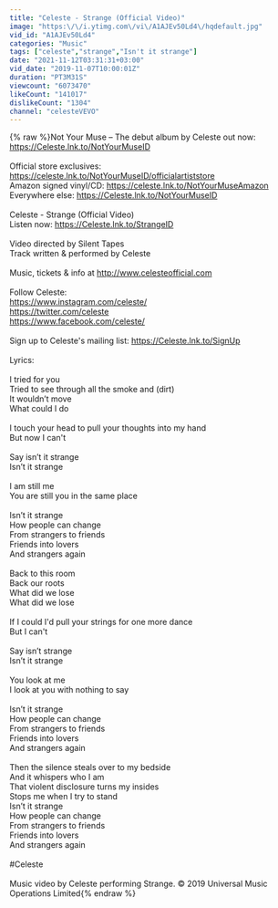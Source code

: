 ```yaml
---
title: "Celeste - Strange (Official Video)"
image: "https:\/\/i.ytimg.com\/vi\/A1AJEv50Ld4\/hqdefault.jpg"
vid_id: "A1AJEv50Ld4"
categories: "Music"
tags: ["celeste","strange","Isn't it strange"]
date: "2021-11-12T03:31:31+03:00"
vid_date: "2019-11-07T10:00:01Z"
duration: "PT3M31S"
viewcount: "6073470"
likeCount: "141017"
dislikeCount: "1304"
channel: "celesteVEVO"
---
```

{% raw %}Not Your Muse – The debut album by Celeste out now: <a rel="nofollow" target="blank" href="https://Celeste.lnk.to/NotYourMuseID">https://Celeste.lnk.to/NotYourMuseID</a><br /><br />Official store exclusives: <a rel="nofollow" target="blank" href="https://celeste.lnk.to/NotYourMuseID/officialartiststore">https://celeste.lnk.to/NotYourMuseID/officialartiststore</a><br />Amazon signed vinyl/CD: <a rel="nofollow" target="blank" href="https://celeste.lnk.to/NotYourMuseAmazon">https://celeste.lnk.to/NotYourMuseAmazon</a><br />Everywhere else: <a rel="nofollow" target="blank" href="https://Celeste.lnk.to/NotYourMuseID">https://Celeste.lnk.to/NotYourMuseID</a><br /><br />Celeste - Strange (Official Video)<br />Listen now: <a rel="nofollow" target="blank" href="https://Celeste.lnk.to/StrangeID">https://Celeste.lnk.to/StrangeID</a><br /><br />Video directed by Silent Tapes<br />Track written &amp; performed by Celeste<br /><br />Music, tickets &amp; info at <a rel="nofollow" target="blank" href="http://www.celesteofficial.com">http://www.celesteofficial.com</a><br /><br />Follow Celeste:<br /><a rel="nofollow" target="blank" href="https://www.instagram.com/celeste/">https://www.instagram.com/celeste/</a><br /><a rel="nofollow" target="blank" href="https://twitter.com/celeste">https://twitter.com/celeste</a><br /><a rel="nofollow" target="blank" href="https://www.facebook.com/celeste/">https://www.facebook.com/celeste/</a><br /><br />Sign up to Celeste's mailing list: <a rel="nofollow" target="blank" href="https://Celeste.lnk.to/SignUp">https://Celeste.lnk.to/SignUp</a><br /><br />Lyrics:<br /><br />I tried for you<br />Tried to see through all the smoke and (dirt)<br />It wouldn’t move <br />What could I do <br /> <br />I touch your head to pull your thoughts into my hand <br />But now I can't <br /> <br />Say isn’t it strange <br />Isn’t it strange <br /> <br />I am still me <br />You are still you in the same place<br /> <br />Isn’t it strange <br />How people can change <br />From strangers to friends <br />Friends into lovers <br />And strangers again <br /> <br />Back to this room <br />Back our roots <br />What did we lose<br />What did we lose<br /> <br />If I could I'd pull your strings for one more dance <br />But I can't<br /> <br />Say isn’t strange <br />Isn’t it strange <br /> <br />You look at me <br />I look at you with nothing to say <br /> <br />Isn’t it strange <br />How people can change <br />From strangers to friends <br />Friends into lovers <br />And strangers again<br /> <br />Then the silence steals over to my bedside <br />And it whispers who I am <br />That violent disclosure turns my insides <br />Stops me when I try to stand <br />Isn’t it strange <br />How people can change <br />From strangers to friends <br />Friends into lovers <br />And strangers again<br /><br />#Celeste<br /><br />Music video by Celeste performing Strange. © 2019 Universal Music Operations Limited{% endraw %}
